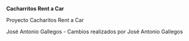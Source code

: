 **Cacharritos Rent a Car**

Proyecto Cacharitos Rent a Car

José Antonio Gallegos - Cambios realizados por José Antonio Gallegos

